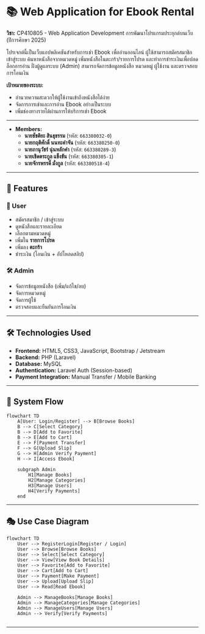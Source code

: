# 📚 Web Application for Ebook Rental
**วิชา:** CP410805 - Web Application Development การพัฒนาโปรแกรมประยุกต์บนเว็บ (ปีการศึกษา 2025)  

โปรเจกต์นี้เป็นเว็บแอปพลิเคชันสำหรับการเช่า Ebook เพื่ออ่านออนไลน์
ผู้ใช้สามารถสมัครสมาชิก เข้าสู่ระบบ ค้นหาหนังสือจากหมวดหมู่ เพิ่มหนังสือในตะกร้า/รายการโปรด และทำการชำระเงินเพื่อปลดล็อกการอ่าน
ฝั่งผู้ดูแลระบบ (Admin) สามารถจัดการข้อมูลหนังสือ หมวดหมู่ ผู้ใช้งาน และตรวจสอบการโอนเงิน

**เป้าหมายของระบบ:**

* อำนวยความสะดวกให้ผู้ใช้งานเข้าถึงหนังสือได้ง่าย
* จัดการการเช่าและการอ่าน Ebook อย่างเป็นระบบ
* เพิ่มช่องทางรายได้ผ่านการให้บริการเช่า Ebook

---

* **Members:**
  - **นายชัชติยะ สินธุธรรม** (รหัส: `663380032-0`)  
  - **นายกฤติศักดิ์ นนทะคำจัน** (รหัส: `663380250-0`)  
  - **นายภานุวัชร์ นุ่นหลักคำ** (รหัส: `663380289-3`)  
  - **นายเชิดตระกูล แข็งขัน** (รหัส: `663380305-1`)  
  - **นายจักรพรรดิ์ มั่งกูล** (รหัส: `663380518-4`)  

---

## 🚀 Features

### 👤 User

* สมัครสมาชิก / เข้าสู่ระบบ
* ดูหนังสือและรายละเอียด
* เลือกตามหมวดหมู่
* เพิ่มใน **รายการโปรด**
* เพิ่มลง **ตะกร้า**
* ชำระเงิน (โอนเงิน + อัปโหลดสลิป)

### 🛠️ Admin

* จัดการข้อมูลหนังสือ (เพิ่ม/แก้ไข/ลบ)
* จัดการหมวดหมู่
* จัดการผู้ใช้
* ตรวจสอบและยืนยันการโอนเงิน

---

## 🛠️ Technologies Used

* **Frontend:** HTML5, CSS3, JavaScript, Bootstrap / Jetstream
* **Backend:** PHP (Laravel)  
* **Database:** MySQL  
* **Authentication:** Laravel Auth (Session-based)  
* **Payment Integration:** Manual Transfer / Mobile Banking

---

## 🔄 System Flow

```mermaid
flowchart TD
    A[User: Login/Register] --> B[Browse Books]
    B --> C[Select Category]
    B --> D[Add to Favorite]
    B --> E[Add to Cart]
    E --> F[Payment Transfer]
    F --> G[Upload Slip]
    G --> H[Admin Verify Payment]
    H --> I[Access Ebook]

    subgraph Admin
        H1[Manage Books]
        H2[Manage Categories]
        H3[Manage Users]
        H4[Verify Payments]
    end
```

---

## 🎭 Use Case Diagram

```mermaid
flowchart TD
    User --> RegisterLogin[Register / Login]
    User --> Browse[Browse Books]
    User --> Select[Select Category]
    User --> View[View Book Details]
    User --> Favorite[Add to Favorite]
    User --> Cart[Add to Cart]
    User --> Payment[Make Payment]
    User --> Upload[Upload Slip]
    User --> Read[Read Ebook]

    Admin --> ManageBooks[Manage Books]
    Admin --> ManageCategories[Manage Categories]
    Admin --> ManageUsers[Manage Users]
    Admin --> Verify[Verify Payments]


```

---
